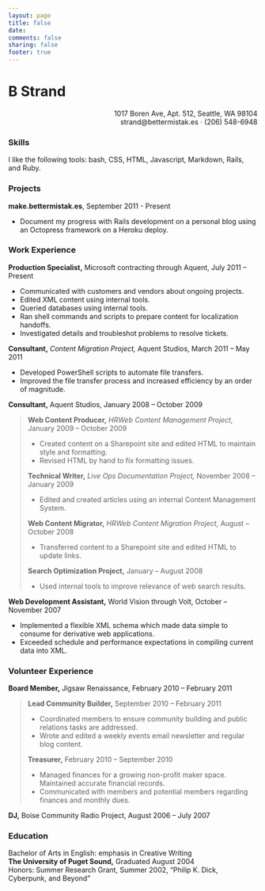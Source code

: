 ```yaml
---
layout: page
title: false
date:
comments: false
sharing: false
footer: true
---
```

# B Strand #
<p align="right">1017 Boren Ave, Apt. 512, Seattle, WA 98104<br/>
strand@bettermistak.es · (206) 548-6948</p>

### Skills ###

I like the following tools: bash, CSS, HTML, Javascript, Markdown, Rails, and Ruby.

### Projects ###

**make.bettermistak.es**, September 2011 - Present

* Document my progress with Rails development on a personal blog using an Octopress framework on a Heroku deploy.

### Work Experience ###

**Production Specialist,** Microsoft contracting through Aquent, July 2011 – Present  

* Communicated with customers and vendors about ongoing projects.
* Edited XML content using internal tools.
* Queried databases using internal tools.
* Ran shell commands and scripts to prepare content for localization handoffs.
* Investigated details and troubleshot problems to resolve tickets.

**Consultant,** _Content Migration Project,_ Aquent Studios, March 2011 – May 2011

* Developed PowerShell scripts to automate file transfers. 
* Improved the file transfer process and increased efficiency by an order of magnitude.  
  
**Consultant,** Aquent Studios, January 2008 – October 2009
      
> **Web Content Producer,** _HRWeb Content Management Project,_ January 2009 – October 2009
>
> *	Created content on a Sharepoint site and edited HTML to maintain style and formatting.
> * Revised HTML by hand to fix formatting issues.	   
> 
> **Technical Writer,** _Live Ops Documentation Project,_ November 2008 – January 2009
> 
> * Edited and created articles using an internal Content Management System.
> 
> **Web Content Migrator,** _HRWeb Content Migration Project,_ August – October 2008
> 
> * Transferred content to a Sharepoint site and edited HTML to update links.
> 
> **Search Optimization Project,** January – August 2008
>
> * Used internal tools to improve relevance of web search results.

**Web Development Assistant,** World Vision through Volt, October – November 2007

* Implemented a flexible XML schema which made data simple to consume for derivative web applications.
* Exceeded schedule and performance expectations in compiling current data into XML.

### Volunteer Experience ###

**Board Member,** Jigsaw Renaissance, February 2010 – February 2011  
> **Lead Community Builder,** September 2010 – February 2011  
>  
> *	Coordinated members to ensure community building and public relations tasks are addressed.  
> *	Wrote and edited a weekly events email newsletter and regular blog content.  
>  
> **Treasurer,** February 2010 – September 2010  
>  
> *	Managed finances for a growing non-profit maker space. Maintained accurate financial records.  
> *	Communicated with members and potential members regarding finances and monthly dues.  
>  

**DJ,** Boise Community Radio Project, August 2006 – July 2007

### Education ###

Bachelor of Arts in English: emphasis in Creative Writing  
**The University of Puget Sound,** Graduated August 2004  
Honors: Summer Research Grant, Summer 2002, “Philip K. Dick, Cyberpunk, and Beyond”
